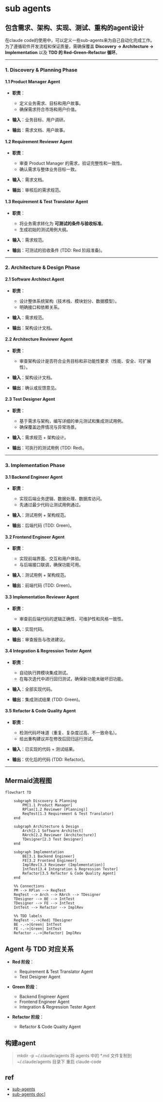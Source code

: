 # sub agents

## 包含需求、架构、实现、测试、重构的agent设计

在claude code的使用中，可以定义一些sub-agents来为自己自动化完成工作。为了遵循软件开发流程和保证质量，需确保覆盖 **Discovery → Architecture → Implementation** 以及 **TDD 的 Red–Green–Refactor 循环**。

---

### 1. Discovery & Planning Phase

#### 1.1 Product Manager Agent

* **职责**：

  * 定义业务需求、目标和用户故事。
  * 确保需求符合市场和用户价值。
* **输入**：业务目标、用户调研。
* **输出**：需求文档、用户故事。

#### 1.2 Requirement Reviewer Agent

* **职责**：

  * 审查 Product Manager 的需求，验证完整性和一致性。
  * 确认需求与整体业务目标一致。
* **输入**：需求文档。
* **输出**：审核后的需求规范。

#### 1.3 Requirement & Test Translator Agent

* **职责**：

  * 将业务需求转化为 **可测试的条件与验收标准**。
  * 生成初始的测试用例大纲。
* **输入**：需求规范。
* **输出**：可测试的验收条件 (TDD: Red 阶段准备)。

---

### 2. Architecture & Design Phase

#### 2.1 Software Architect Agent

* **职责**：

  * 设计整体系统架构（技术栈、模块划分、数据模型）。
  * 明确接口和依赖关系。
* **输入**：需求规范。
* **输出**：架构设计文档。

#### 2.2 Architecture Reviewer Agent

* **职责**：

  * 审查架构设计是否符合业务目标和非功能性要求（性能、安全、可扩展性）。
* **输入**：架构设计文档。
* **输出**：确认或反馈意见。

#### 2.3 Test Designer Agent

* **职责**：

  * 基于需求与架构，编写详细的单元测试和集成测试用例。
  * 确保覆盖边界情况与异常场景。
* **输入**：需求规范 + 架构设计。
* **输出**：可执行的测试用例 (TDD: Red)。

---

### 3. Implementation Phase

#### 3.1 Backend Engineer Agent

* **职责**：

  * 实现后端业务逻辑、数据处理、数据库访问。
  * 先通过最少代码让测试用例通过。
* **输入**：测试用例 + 架构规范。
* **输出**：后端代码 (TDD: Green)。

#### 3.2 Frontend Engineer Agent

* **职责**：

  * 实现前端界面、交互和用户体验。
  * 与后端接口联调，确保功能可用。
* **输入**：测试用例 + 架构规范。
* **输出**：前端代码 (TDD: Green)。

#### 3.3 Implementation Reviewer Agent

* **职责**：

  * 审查前后端代码的逻辑正确性、可维护性和风格一致性。
* **输入**：实现代码。
* **输出**：审查报告与改进建议。

#### 3.4 Integration & Regression Tester Agent

* **职责**：

  * 自动执行跨模块集成测试。
  * 在每次迭代中进行回归测试，确保新功能未破坏旧功能。
* **输入**：全部实现代码。
* **输出**：集成测试结果 (TDD: Green)。

#### 3.5 Refactor & Code Quality Agent

* **职责**：

  * 检测代码坏味道（重复、复杂度过高、不一致命名）。
  * 给出重构建议并在修改后回归运行测试。
* **输入**：已实现的代码 + 测试结果。
* **输出**：优化后的代码 (TDD: Refactor)。

---

## Mermaid流程图
````mermaid
flowchart TD

    subgraph Discovery & Planning
        PM[1.1 Product Manager]
        RPlan[1.2 Reviewer (Planning)]
        ReqTest[1.3 Requirement & Test Translator]
    end

    subgraph Architecture & Design
        Arch[2.1 Software Architect]
        RArch[2.2 Reviewer (Architecture)]
        TDesigner[2.3 Test Designer]
    end

    subgraph Implementation
        BE[3.1 Backend Engineer]
        FE[3.2 Frontend Engineer]
        ImplRev[3.3 Reviewer (Implementation)]
        IntTest[3.4 Integration & Regression Tester]
        Refactor[3.5 Refactor & Code Quality Agent]
    end

    %% Connections
    PM --> RPlan --> ReqTest
    ReqTest --> Arch --> RArch --> TDesigner
    TDesigner --> BE --> IntTest
    TDesigner --> FE --> IntTest
    IntTest --> Refactor --> ImplRev

    %% TDD labels
    ReqTest -.->|Red| TDesigner
    BE -.->|Green| IntTest
    FE -.->|Green| IntTest
    Refactor -.->|Refactor| ImplRev
````

## Agent 与 TDD 对应关系

* **Red 阶段**：

  * Requirement & Test Translator Agent
  * Test Designer Agent

* **Green 阶段**：

  * Backend Engineer Agent
  * Frontend Engineer Agent
  * Integration & Regression Tester Agent

* **Refactor 阶段**：

  * Refactor & Code Quality Agent

## 构建agent
> mkdir -p ~/.claude/agents
> 将 agents 中的 *.md 文件复制到 ~/.claude/agents 目录下
> 重启 claude-code

## ref
* [sub-agents](https://github.com/dl-ezo/claude-code-sub-agents)
* [sub-agents doc](https://docs.anthropic.com/en/docs/claude-code/sub-agents)]
